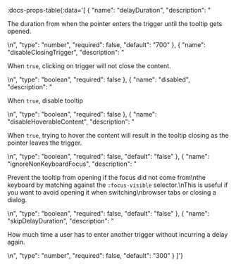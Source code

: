<!-- This file was automatic generated. Do not edit it manually -->

:docs-props-table{:data='[
  {
    "name": "delayDuration",
    "description": "<p>The duration from when the pointer enters the trigger until the tooltip gets opened.</p>\n",
    "type": "number",
    "required": false,
    "default": "700"
  },
  {
    "name": "disableClosingTrigger",
    "description": "<p>When <code>true</code>, clicking on trigger will not close the content.</p>\n",
    "type": "boolean",
    "required": false
  },
  {
    "name": "disabled",
    "description": "<p>When <code>true</code>, disable tooltip</p>\n",
    "type": "boolean",
    "required": false
  },
  {
    "name": "disableHoverableContent",
    "description": "<p>When <code>true</code>, trying to hover the content will result in the tooltip closing as the pointer leaves the trigger.</p>\n",
    "type": "boolean",
    "required": false,
    "default": "false"
  },
  {
    "name": "ignoreNonKeyboardFocus",
    "description": "<p>Prevent the tooltip from opening if the focus did not come from\nthe keyboard by matching against the <code>:focus-visible</code> selector.\nThis is useful if you want to avoid opening it when switching\nbrowser tabs or closing a dialog.</p>\n",
    "type": "boolean",
    "required": false,
    "default": "false"
  },
  {
    "name": "skipDelayDuration",
    "description": "<p>How much time a user has to enter another trigger without incurring a delay again.</p>\n",
    "type": "number",
    "required": false,
    "default": "300"
  }
]'} 
